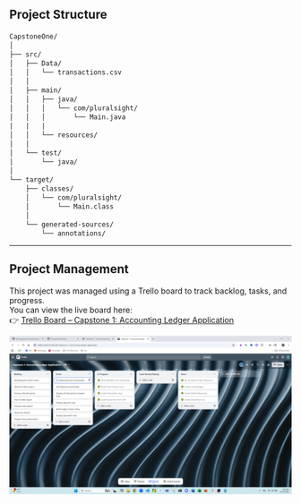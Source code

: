 ## Project Structure
```
CapstoneOne/
│
├── src/
│   ├── Data/
│   │   └── transactions.csv
│   │
│   ├── main/
│   │   ├── java/
│   │   │   └── com/pluralsight/
│   │   │       └── Main.java
|   |   |
│   │   └── resources/
│   │
│   └── test/
│       └── java/
│
└── target/
    ├── classes/
    │   └── com/pluralsight/
    │       └── Main.class
    │
    └── generated-sources/
        └── annotations/
```
-----------------------------------------
## Project Management

This project was managed using a Trello board to track backlog, tasks, and progress.  
You can view the live board here:  
👉 [Trello Board – Capstone 1: Accounting Ledger Application](https://trello.com/invite/b/64035649c0865d917d538afd/ATTIff978d1d098dc9098b5da87d80dd689a6E424CC6/capstone-1-accounting-ledger-application)

![TrelloProjectBoard.png](TrelloProjectBoard.png)

